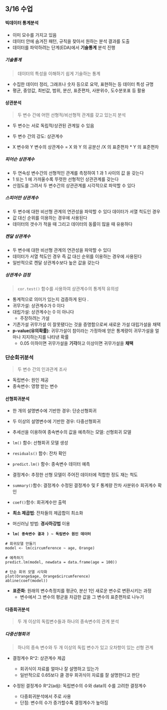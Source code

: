 ## 3/16 수업



#### 빅데이터 통계분석

* 이미 모수를 가지고 있음
* 데이터 안에 숨겨진 패턴, 규칙을 찾아서 원하는 분석 결과를 도출
* 데이터를 파악하려는 단계(EDA)에서 **기술통계** 분석 진행



##### 기술통계

> 데이터의 특성을 이해하기 쉽게 기술하는 통계

* 수집한 데이터 정리, 그래프나 숫자 등으로 요약, 표현하는 등 데이터 특성 규명
* 평균, 중앙값, 최빈값, 범위, 분산, 표준편차, 사분위수, 도수분포표 등 활용



#### 상관분석

> 두 변수 간에 어떤 선형적/비선형적 관계를 갖고 있는지 분석

* 두 변수는 서로 독립적/상관된 관계일 수 있음
* 두 변수 간의 강도: 상관계수

* X 변수와 Y 변수의 상관계수 = X 와 Y 의 공분산 /X 의 표준편차 * Y 의 표준편차
  
  

##### 피어슨 상관계수 

* 두 연속성 변수간의 선형적인 관계를 측정하여 1 과 1 사이의 값 을 갖는다 
* 1 또는 1 에 가까울수록 뚜렷한 선형적인 상관관계를 갖는다 
* 산점도를 그려서 두 변수간의 상관관계를 시각적으로 파악할 수 있다
  
  

##### 스피어만 상관계수  

* 두 변수에 대한 비선형 관계의 연관성을 파악할 수 있다 데이터가 서열 척도인 경우 
* 값 대신 순위를 이용하는 경우에 사용된다 
* 데이터의 갯수가 적을 때 그리고 데이터의 동률이 많을 때 유용하다



##### 켄달 상관계수

* 두 변수에 대한 비선형 관계의 연관성을 파악할 수 있다 
* 데이터가 서열 척도인 경우 즉 값 대신 순위를 이용하는 경우에 사용된다 
* 일반적으로 켄달 상관계수보다 높은 값을 갖는다



##### 상관계수 검정

>  `cor.test()` 함수를 사용하여 상관계수의 통계적 유의성 

* 통계적으로 의미가 있는지 검증하게 된다 . 
* 귀무가설: 상관계수가 0 이다
* 대립가설: 상관계수는 0 이 아니다
  * 주장하려는 가설
* 기존가설 귀무가설 이 잘못됐다는 것을 증명함으로써 새로운 가설 대립가설을 채택
* **p-value(유의확률)**: 귀무가설이 참이라는 가정하에 얻은 통계량이 귀무가설을 얼마나 지지하는지를 나타낸 확률
  * 0.05 이하이면 귀무가설을 **기각**하고 이상이면 귀무가설을 **채택**



### 단순회귀분석

> 두 변수 간의 인과관계 조사

* 독립변수: 원인 제공
* 종속변수: 영향 받는 변수



#### 선형회귀분석

* 한 개의 설명변수에 기반한 경우: 단순선형회귀 

* 두 이상의 설명변수에 기반한 경우: 다중선형회귀
* 추세선을 이용하여 종속변수의 값을 예측하는 모델: 선형회귀 모델
* `lm()` 함수: 선형회귀 모델 생성
* `residuals()` 함수: 잔차 확인
* `predict.lm()` 함수: 종속변수 데이터 예측
* 결정계수: 추정한 선형 모델이 주어진 데이터에 적합한 정도 재는 척도
* `summary()`함수: 결정계수 수정된 결정계수 및 F 통계량 잔차 사분위수 회귀계수 확인
* `coef()`함수: 회귀계수만 출력



* **최소 제곱법**: 잔차들의 제곱합이 최소화
* 머신러닝 방법: **경사하강법** 이용
* **`lm( 종속변수 결과 ) ~ 독립변수 원인 데이터`**

```
# 회귀모델 만들기
model <- lm(circumference ~ age, Orange)

# 예측하기
predict.lm(model, newdata = data.frame(age = 100))

# 단순 회귀 모델 시각화
plot(Orange$age, Orange$circumference)
abline(coef(model))
```

* **표준화**: 원래의 변수측정치를 평균0, 분산 1인 새로운 변수로 변환시키는 과정
  * 변수에서 그 변수의 평균을 차감한 값을 그 변수의 표준편차로 나누기



#### 다중회귀분석

> 두 개 이상의 독립변수들과 하나의 종속변수의 관계 분석





##### 다중선형회귀

> 하나의 종속 변수와 두 개 이상의 독립 변수가 있고 오차항이 있는 선형 관계

* 결정계수 R^2: 상관계수 제곱
  * 회귀식이 자료를 얼마나 잘 설명하고 있는가
  * 일반적으로 0.65보다 클 경우 회귀식이 자료를 잘 설명한다고 판단



* 수정된 결정계수 R^2(adj): 독립변수의 수와 data의 수를 고려한 결정계수
  * 다중회귀분석에서 주로 사용
  * 단점: 변수의 수가 증가할수록 결정계수가 높아짐